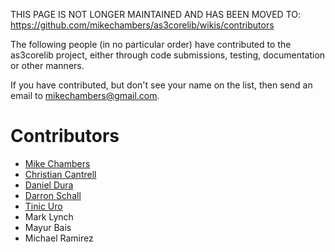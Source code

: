 THIS PAGE IS NOT LONGER MAINTAINED AND HAS BEEN MOVED TO: https://github.com/mikechambers/as3corelib/wikis/contributors

The following people (in no particular order) have contributed to the as3corelib project, either through code submissions, testing, documentation or other manners.

If you have contributed, but don't see your name on the list, then send an email to mikechambers@gmail.com.


# Contributors #

  * [Mike Chambers](http://www.mikechambers.com/)
  * [Christian Cantrell](http://weblogs.macromedia.com/cantrell/)
  * [Daniel Dura](http://www.danieldura.com)
  * [Darron Schall](http://www.darronschall.com/weblog/)
  * [Tinic Uro](http://www.kaourantin.net/)
  * Mark Lynch
  * Mayur Bais
  * Michael Ramirez